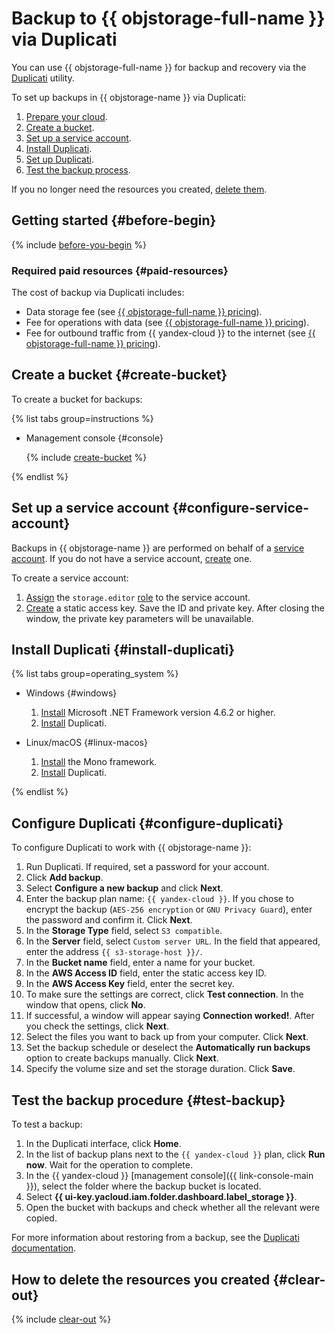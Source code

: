 # Backup to {{ objstorage-full-name }} via Duplicati

You can use {{ objstorage-full-name }} for backup and recovery via the [Duplicati](https://www.duplicati.com/) utility.

To set up backups in {{ objstorage-name }} via Duplicati:

1. [Prepare your cloud](#before-begin).
1. [Create a bucket](#create-bucket).
1. [Set up a service account](#configure-service-account).
1. [Install Duplicati](#install-duplicati).
1. [Set up Duplicati](#configure-duplicati).
1. [Test the backup process](#test-backup).

If you no longer need the resources you created, [delete them](#clear-out).

## Getting started {#before-begin}

{% include [before-you-begin](../_tutorials_includes/before-you-begin.md) %}


### Required paid resources {#paid-resources}

The cost of backup via Duplicati includes:

* Data storage fee (see [{{ objstorage-full-name }} pricing](../../storage/pricing.md#prices-storage)).
* Fee for operations with data (see [{{ objstorage-full-name }} pricing](../../storage/pricing.md#prices-operations)).
* Fee for outbound traffic from {{ yandex-cloud }} to the internet (see [{{ objstorage-full-name }} pricing](../../storage/pricing.md#prices-traffic)).


## Create a bucket {#create-bucket}

To create a bucket for backups:

{% list tabs group=instructions %}

- Management console {#console}

   {% include [create-bucket](../_tutorials_includes/create-public-bucket.md) %}

{% endlist %}

## Set up a service account {#configure-service-account}

Backups in {{ objstorage-name }} are performed on behalf of a [service account](../../iam/concepts/users/service-accounts.md). If you do not have a service account, [create](../../iam/operations/sa/create.md) one.

To create a service account:

1. [Assign](../../iam/operations/sa/assign-role-for-sa.md) the `storage.editor` [role](../../iam/concepts/access-control/roles.md) to the service account.
1. [Create](../../iam/operations/sa/create-access-key.md) a static access key. Save the ID and private key. After closing the window, the private key parameters will be unavailable.

## Install Duplicati {#install-duplicati}

{% list tabs group=operating_system %}

- Windows {#windows}

   1. [Install](https://dotnet.microsoft.com/en-us/download) Microsoft .NET Framework version 4.6.2 or higher.
   1. [Install](https://www.duplicati.com/download) Duplicati.

- Linux/macOS {#linux-macos}

   1. [Install](https://www.mono-project.com/download/stable/) the Mono framework.
   1. [Install](https://www.duplicati.com/download) Duplicati.

{% endlist %}

## Configure Duplicati {#configure-duplicati}

To configure Duplicati to work with {{ objstorage-name }}:

1. Run Duplicati. If required, set a password for your account.
1. Click **Add backup**.
1. Select **Configure a new backup** and click **Next**.
1. Enter the backup plan name: `{{ yandex-cloud }}`. If you chose to encrypt the backup (`AES-256 encryption` or `GNU Privacy Guard`), enter the password and confirm it. Click **Next**.
1. In the **Storage Type** field, select `S3 compatible`.
1. In the **Server** field, select `Custom server URL`. In the field that appeared, enter the address `{{ s3-storage-host }}/`.
1. In the **Bucket name** field, enter a name for your bucket.
1. In the **AWS Access ID** field, enter the static access key ID.
1. In the **AWS Access Key** field, enter the secret key.
1. To make sure the settings are correct, click **Test connection**. In the window that opens, click **No**.
1. If successful, a window will appear saying **Connection worked!**. After you check the settings, click **Next**.
1. Select the files you want to back up from your computer. Click **Next**.
1. Set the backup schedule or deselect the **Automatically run backups** option to create backups manually. Click **Next**.
1. Specify the volume size and set the storage duration. Click **Save**.

## Test the backup procedure {#test-backup}

To test a backup:

1. In the Duplicati interface, click **Home**.
1. In the list of backup plans next to the `{{ yandex-cloud }}` plan, click **Run now**. Wait for the operation to complete.
1. In the {{ yandex-cloud }} [management console]({{ link-console-main }}), select the folder where the backup bucket is located.
1. Select **{{ ui-key.yacloud.iam.folder.dashboard.label_storage }}**.
1. Open the bucket with backups and check whether all the relevant were copied.

For more information about restoring from a backup, see the [Duplicati documentation](https://duplicati.readthedocs.io/en/latest/03-using-the-graphical-user-interface/#restoring-files-from-a-backup).

## How to delete the resources you created {#clear-out}

{% include [clear-out](../_tutorials_includes/storage-clear-out.md) %}
